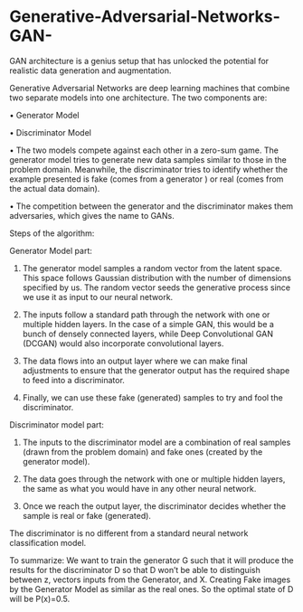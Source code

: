 # Generative-Adversarial-Networks-GAN-
GAN architecture is a genius setup that has unlocked the potential for realistic data generation and augmentation.

Generative Adversarial Networks are deep learning machines that combine two separate models into one architecture. The two components are:

•	Generator Model

•	Discriminator Model

•	The two models compete against each other in a zero-sum game. The generator model tries to generate new data samples similar to those in the problem domain. Meanwhile, the discriminator tries to identify whether the example presented is fake (comes from a generator ) or real (comes from the actual data domain).

•	The competition between the generator and the discriminator makes them adversaries, which gives the name to GANs.

Steps of the algorithm: 

Generator Model part: 

1.	The generator model samples a random vector from the latent space. This space follows Gaussian distribution with the number of dimensions specified by us. The random vector seeds the generative process since we use it as input to our neural network.
  
2.	The inputs follow a standard path through the network with one or multiple hidden layers. In the case of a simple GAN, this would be a bunch of densely connected layers, while Deep Convolutional GAN (DCGAN) would also incorporate convolutional layers.
  
3.	The data flows into an output layer where we can make final adjustments to ensure that the generator output has the required shape to feed into a discriminator.
  
4.	Finally, we can use these fake (generated) samples to try and fool the discriminator.

Discriminator model part: 

1.	The inputs to the discriminator model are a combination of real samples (drawn from the problem domain) and fake ones (created by the generator model).
  
2.	The data goes through the network with one or multiple hidden layers, the same as what you would have in any other neural network.
	
3.	Once we reach the output layer, the discriminator decides whether the sample is real or fake (generated).
   
The discriminator is no different from a standard neural network classification model.

To summarize: We want to train the generator G such that it will produce the results for the discriminator D so that D won’t be able to distinguish between z, vectors inputs from the Generator, and X. Creating Fake images by the Generator Model as similar as the real ones. So the optimal state of D will be P(x)=0.5. 

